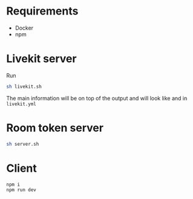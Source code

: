 # Requirements

- Docker
- npm

# Livekit server

Run

```sh
sh livekit.sh
```

The main information will be on top of the output and will look like and in `livekit.yml`

# Room token server

```sh
sh server.sh
```

# Client

```sh
npm i
npm run dev
```
